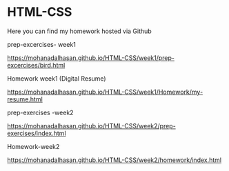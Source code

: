 # HTML-CSS

Here you can find my homework hosted via Github

prep-excercises- week1

https://mohanadalhasan.github.io/HTML-CSS/week1/prep-excercises/bird.html

Homework week1 (Digital Resume)


https://mohanadalhasan.github.io/HTML-CSS/week1/Homework/my-resume.html



prep-exercises -week2


https://mohanadalhasan.github.io/HTML-CSS/week2/prep-exercises/index.html


Homework-week2

https://mohanadalhasan.github.io/HTML-CSS/week2/homework/index.html



